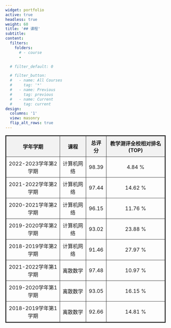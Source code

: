 ```yaml
---
widget: portfolio
active: true
headless: true
weight: 60
title: '## 课程'
subtitle:
content:
  filters:
    folders:
      # - course
      -

  # filter_default: 0

  # filter_button:
  #   - name: All Courses
  #     tag: '*'
  #   - name: Previous
  #     tag: previous
  #   - name: Current
  #     tag: current
design:
  columns: '1'
  view: masonry
  flip_alt_rows: true
---
```


| 学年学期               | 课程       | 总评分 | 教学测评全校相对排名(TOP) |
|-----------------------|------------|-------|------------------|
| 2022-2023学年第2学期 | 计算机网络 | 98.39 | 4.84 %          |
| 2021-2022学年第2学期 | 计算机网络 | 97.44 | 14.62 %         |
| 2020-2021学年第2学期 | 计算机网络 | 96.15 | 11.76 %         |
| 2019-2020学年第2学期 | 计算机网络 | 93.02 | 23.88 %         |
| 2018-2019学年第2学期 | 计算机网络 | 91.46 | 27.97 %         |
| 2021-2022学年第1学期 | 离散数学   | 97.48 | 10.97 %         |
| 2019-2020学年第1学期 | 离散数学   | 93.05 | 16.15 %         |
| 2018-2019学年第1学期 | 离散数学   | 92.66 | 14.81 %         |


<style>
  table {
    border-collapse: collapse;
    width: 100%;
    border: 2px solid #333; /* 表格边框 */
    font-size: 1rem;
  }

  th, td {
    border: 1px solid #333; /* 单元格边框 */
    padding: 8px; /* 单元格内边距 */
    text-align: center; /* 文本左对齐 */
  }

  th {
    background-color: #f2f2f2; /* 表头背景色 */
  }
</style>

